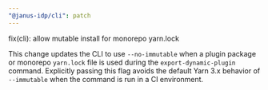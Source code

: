 ```yaml
---
"@janus-idp/cli": patch
---
```


fix(cli): allow mutable install for monorepo yarn.lock

This change updates the CLI to use `--no-immutable` when a plugin package or monorepo `yarn.lock` file is used during the `export-dynamic-plugin` command. Explicitly passing this flag avoids the default Yarn 3.x behavior of `--immutable` when the command is run in a CI environment.
